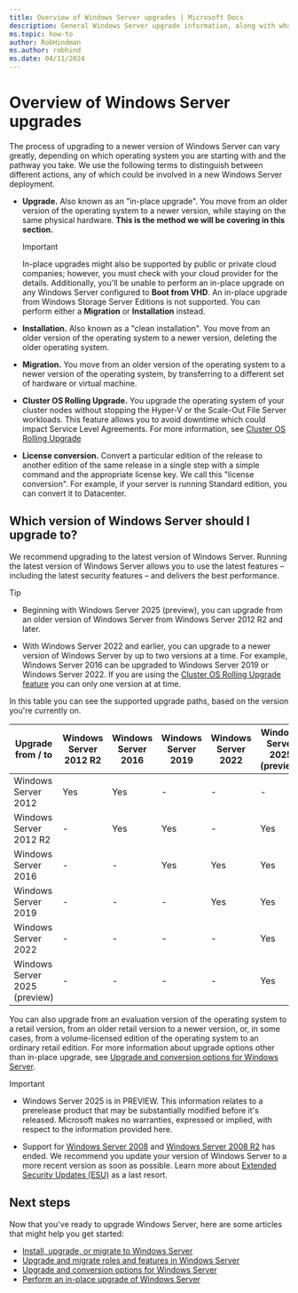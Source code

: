 ```yaml
---
title: Overview of Windows Server upgrades | Microsoft Docs
description: General Windows Server upgrade information, along with what to think through before you do the actual upgrade.
ms.topic: how-to
author: RobHindman
ms.author: robhind
ms.date: 04/11/2024
---
```


# Overview of Windows Server upgrades

The process of upgrading to a newer version of Windows Server can vary greatly, depending on which
operating system you are starting with and the pathway you take. We use the following terms to
distinguish between different actions, any of which could be involved in a new Windows Server
deployment.

- **Upgrade.** Also known as an "in-place upgrade". You move from an older version of the operating
  system to a newer version, while staying on the same physical hardware. **This is the method we
  will be covering in this section.**

    > [!Important]
    > In-place upgrades might also be supported by public or private cloud companies; however, you
    > must check with your cloud provider for the details. Additionally, you'll be unable to perform
    > an in-place upgrade on any Windows Server configured to **Boot from VHD**. An in-place upgrade
    > from Windows Storage Server Editions is not supported. You can perform either a **Migration**
    > or **Installation** instead.

- **Installation.** Also known as a "clean installation". You move from an older version of the
  operating system to a newer version, deleting the older operating system.

- **Migration.** You move from an older version of the operating system to a newer version of the
  operating system, by transferring to a different set of hardware or virtual machine.

- **Cluster OS Rolling Upgrade.** You upgrade the operating system of your cluster nodes without
  stopping the Hyper-V or the Scale-Out File Server workloads. This feature allows you to avoid
  downtime which could impact Service Level Agreements. For more information, see
  [Cluster OS Rolling Upgrade](../failover-clustering/cluster-operating-system-rolling-upgrade.md)

- **License conversion.** Convert a particular edition of the release to another edition of the same
  release in a single step with a simple command and the appropriate license key. We call this
  "license conversion". For example, if your server is running Standard edition, you can convert it
  to Datacenter.

## Which version of Windows Server should I upgrade to?

We recommend upgrading to the latest version of Windows Server. Running the latest version of
Windows Server allows you to use the latest features – including the latest security features – and
delivers the best performance.

> [!TIP]
>
> - Beginning with Windows Server 2025 (preview), you can upgrade from an older version of Windows Server from Windows Server 2012 R2 and later.
>
> - With Windows Server 2022 and earlier, you can upgrade to a newer version of Windows Server by up
> to two versions at a time. For example, Windows Server 2016 can be upgraded to Windows Server 2019
> or Windows Server 2022. If you are using the
> [Cluster OS Rolling Upgrade feature](../failover-clustering/Cluster-Operating-System-Rolling-Upgrade.md#requirements)
> you can only one version at at time.

In this table you can see the supported upgrade paths, based on the version you're currently on.

| Upgrade from / to | Windows   Server 2012 R2 | Windows   Server 2016 | Windows   Server 2019 | Windows   Server 2022 | Windows   Server 2025 (preview)|
|--|--|--|--|--|--|
| Windows   Server 2012 | Yes | Yes | - | - | - |
| Windows   Server 2012 R2 | - | Yes | Yes | - | Yes |
| Windows   Server 2016 | - | - | Yes | Yes | Yes |
| Windows   Server 2019 | - | - | - | Yes | Yes |
| Windows   Server 2022 | - | - | - | - | Yes |
| Windows   Server 2025 (preview) | - | - | - | - | Yes |

You can also upgrade from an evaluation version of the operating system to a retail version, from an
older retail version to a newer version, or, in some cases, from a volume-licensed edition of the
operating system to an ordinary retail edition. For more information about upgrade options other
than in-place upgrade, see
[Upgrade and conversion options for Windows Server](../get-started/upgrade-conversion-options.md).

> [!IMPORTANT]
> - Windows Server 2025 is in PREVIEW. This information relates to a prerelease product that may be substantially modified before it's released. Microsoft makes no warranties, expressed or implied, with respect to the information provided here.
>
> - Support for [Windows Server 2008](/lifecycle/products/windows-server-2008) and
> [Windows Server 2008 R2](/lifecycle/products/windows-server-2008-r2) has ended. We recommend you
> update your version of Windows Server to a more recent version as soon as possible. Learn more
> about [Extended Security Updates (ESU)](extended-security-updates-overview.md) as a last resort.

## Next steps

Now that you've ready to upgrade Windows Server, here are some articles that might help you get
started:

- [Install, upgrade, or migrate to Windows Server](install-upgrade-migrate.md)
- [Upgrade and migrate roles and features in Windows Server](upgrade-migrate-roles-features.md)
- [Upgrade and conversion options for Windows Server](upgrade-conversion-options.md)
- [Perform an in-place upgrade of Windows Server](perform-in-place-upgrade.md)
